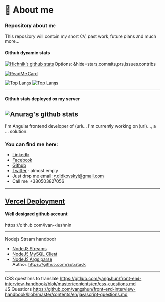 # :rocket: About me 
### Repository about me

This repository will contain my short CV, past work,  future plans and much more...

#### Github dynamic stats
[![Hichnik's github stats](https://github-readme-stats.vercel.app/api?username=hichnik&count_private=true&show_icons=true&include_all_commits=true)](https://github.com/hichnik/github-readme-stats)
Options: &hide=stars,commits,prs,issues,contribs

[![ReadMe Card](https://github-readme-stats.vercel.app/api/pin/?username=hichnik&repo=angular)](https://github.com/hichnik/angular)

[![Top Langs](https://github-readme-stats.vercel.app/api/top-langs/?username=hichnik)](https://github.com/hichnik/github-readme-stats)
[![Top Langs](https://github-readme-stats.vercel.app/api/top-langs/?username=hichnik&layout=compact)](https://github.com/hichnik/github-readme-stats)

---
#### Github stats deployed on my server
![Anurag's github stats](https://github-readme-stats.didkovskyi.vercel.app/api?username=hichnik&show_icons=true&include_all_commits=true&theme=radical)
---

I'm Angular frontend developer of (url)... I'm currently working on (url)..., a ... solution.

### You can find me here:

- [LinkedIn](https://www.linkedin.com/in/didkovskyi/)
- [Facebook](https://facebook.com/iurii.didkovskyi)
- [Github](https://github.com/hichnik)
- [Twitter](https://twitter.com/didkovskyi) - almost empty
- Just drop me email: y.didkovskyi@gmail.com
- Call me: +380503827056
----------
[Vercel Deployment](https://github.com/hichnik/github-readme-stats#deploy-on-your-own-vercel-instance)
----------
#### Well designed github account
https://github.com/ivan-kleshnin

---------
Nodejs Stream handbook
- [NodeJS Streams](https://github.com/substack/stream-handbook)
- [NodeJS MySQL Client](https://github.com/mysqljs/mysql)
- [NodeJS Args parse](https://github.com/substack/minimist)\
Author: https://github.com/substack
---------
CSS questions to translate https://github.com/yangshun/front-end-interview-handbook/blob/master/contents/en/css-questions.md \
JS Questions https://github.com/yangshun/front-end-interview-handbook/blob/master/contents/en/javascript-questions.md
